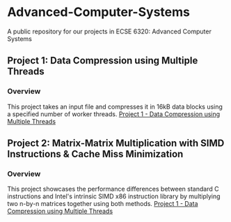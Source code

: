 # Advanced-Computer-Systems
A public repository for our projects in ECSE 6320: Advanced Computer Systems

## Project 1: Data Compression using Multiple Threads
### Overview
This project takes an input file and compresses it in 16kB data blocks using a specified number of worker threads.
[Project 1 - Data Compression using Multiple Threads](https://github.com/bernep/Advanced-Computer-Systems/tree/main/Project%201)

## Project 2: Matrix-Matrix Multiplication with SIMD Instructions & Cache Miss Minimization
### Overview
This project showcases the performance differences between standard C instructions and Intel's intrinsic SIMD x86 instruction library by multiplying two n-by-n matrices together using both methods.
[Project 1 - Data Compression using Multiple Threads](https://github.com/bernep/Advanced-Computer-Systems/tree/main/Project%201)
